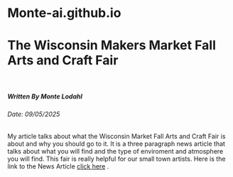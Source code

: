 # Monte-ai.github.io
<!DOCTYPE html>
<html lang="en-US">
    <head>
       <h1> The Wisconsin Makers Market Fall Arts and Craft Fair</h1>
        <meta charset="UTF-8">
        <meta name="viewport" content="width=device-width, initial-scale=1.0">
        <meta name="keywords" content="Arts, Craft, Wisconsin">
    </head>
<body>
    <br/>
    <h5>Written By Monte Lodahl</h5>
    <h6>Date: 09/05/2025</h6>
</body>
<body>
    <p>My article talks about what the Wisconsin Market Fall Arts and Craft Fair is about and why you should go to it. It is a three paragraph news article that talks about what you will find and the type of enviroment and atmosphere you will find. This fair is really helpful for our small town artists. Here is the link to the News Article <a href= "https://potatoman-ai.github.io/Monte-ai.github.io/">click here</a> .</p>
</body>
</html>
